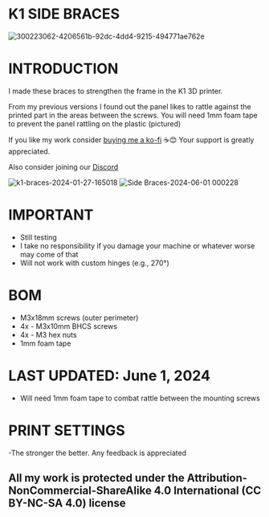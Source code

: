 # K1 SIDE BRACES

![300223062-4206561b-92dc-4dd4-9215-494771ae762e](https://github.com/DerrickDarrell/Creality-K1-K1-Max/assets/145330457/0c485eab-bf78-447b-b4fb-d8d81f361920)


# INTRODUCTION

I made these braces to strengthen the frame in the K1 3D printer.

From my previous versions I found out the panel likes to rattle against the printed part in the areas between the screws. You will need 1mm foam tape to prevent the panel rattling on the plastic (pictured)


If you like my work consider [buying me a ko-fi](https://ko-fi.com/derrickdarrell) ☕😊 Your support is greatly appreciated.

Also consider joining our [Discord](https://discord.gg/d3vil-design)

![k1-braces-2024-01-27-165018](https://github.com/DerrickDarrell/Creality-K1-K1-Max/assets/145330457/d2b1b0ed-1dc4-4de0-9f7d-9490005d8087)
![Side Braces-2024-06-01 000228](https://github.com/DerrickDarrell/Creality-K1-K1-Max/assets/145330457/7bb6b776-d7c0-41c4-b6d6-d94b64a60896)


# IMPORTANT
- Still testing
- I take no responsibility if you damage your machine or whatever worse may come of that
- Will not work with custom hinges (e.g., 270°)


# BOM
- M3x18mm screws (outer perimeter)
- 4x - M3x10mm BHCS screws
- 4x - M3 hex nuts
- 1mm foam tape


# LAST UPDATED: June 1, 2024
- Will need 1mm foam tape to combat rattle between the mounting screws


# PRINT SETTINGS
-The stronger the better. Any feedback is appreciated



## All my work is protected under the **Attribution-NonCommercial-ShareAlike 4.0 International (CC BY-NC-SA 4.0)** license
